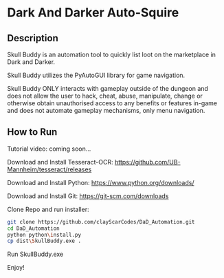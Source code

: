 # Dark And Darker Auto-Squire

## Description
Skull Buddy is an automation tool to quickly list loot on the marketplace in Dark and Darker.

Skull Buddy utilizes the PyAutoGUI library for game navigation.

Skull Buddy ONLY interacts with gameplay outside of the dungeon
and does not allow the user to hack, cheat, abuse, manipulate, 
change or otherwise obtain unauthorised access to any benefits or features in-game 
and does not automate gameplay mechanisms, only menu navigation. 


## How to Run
Tutorial video: coming soon...

Download and Install Tesseract-OCR:
https://github.com/UB-Mannheim/tesseract/releases

Download and Install Python:
https://www.python.org/downloads/

Download and Install Git:
https://git-scm.com/downloads

Clone Repo and run installer:
```bash
git clone https://github.com/clayScarCodes/DaD_Automation.git
cd DaD_Automation
python python\install.py
cp dist\SkullBuddy.exe .
```

Run SkullBuddy.exe

Enjoy!
